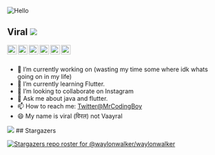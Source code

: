 ![Hello](Hello.gif)
## Viral ![](https://komarev.com/ghpvc/?username=viralvaghela)

   <a href="https://www.linkedin.com/in/viral-v/">
    <img align="left" alt="viral's LinkdeIN" width="22px" src="https://cdn.jsdelivr.net/npm/simple-icons@v3/icons/linkedin.svg" />
  </a>
  <a href="https://twitter.com/mrcodingboy">
    <img align="left" alt="Viral vaghela| Twitter" width="22px" src="https://cdn.jsdelivr.net/npm/simple-icons@v3/icons/twitter.svg" />
  </a>
  <a href="https://www.instagram.com/coding_boy_/">
    <img align="left" alt="viral's Instagram" width="22px" src="https://cdn.jsdelivr.net/npm/simple-icons@v3/icons/instagram.svg" />
  </a>
   <a href="https://codingboy.in">
    <img align="left" alt="viral's blog" width="22px" src="https://cdn.jsdelivr.net/npm/simple-icons@v3/icons/rss.svg" />
  </a>
   <a href="mailto:viralvaghela7109@gmail.com">
    <img align="left" alt="viral's mail address" width="22px" src="https://cdn.jsdelivr.net/npm/simple-icons@v3/icons/gmail.svg" />
  </a>
   <a href="https://stackoverflow.com/users/13090648/coding-boy">
    <img align="left" alt="viral's stackoverflow" width="22px" src="https://cdn.jsdelivr.net/npm/simple-icons@v3/icons/stackoverflow.svg" />
  </a>

  
<br><br>
- 🔭 I’m currently working on (wasting my time some where idk whats going on in my life)
- 🌱 I’m currently learning Flutter.
- 👯 I’m looking to collaborate on Instagram
- 💬 Ask me about java and flutter.
- 📫 How to reach me: [Twitter@MrCodingBoy](https://twitter.com/mrcodingboy)
- 😄 My name is viral (विरल) not Vaayral 



<img src="https://github-readme-stats.vercel.app/api?username=viralvaghela&&show_icons=true&title_color=ffffff&icon_color=bb2acf&text_color=daf7dc&bg_color=191919">
## Stargazers

[![Stargazers repo roster for @waylonwalker/waylonwalker](https://reporoster.com/stars/waylonwalker/waylonwalker)](https://github.com/waylonwalker/waylonwalker/stargazers)
